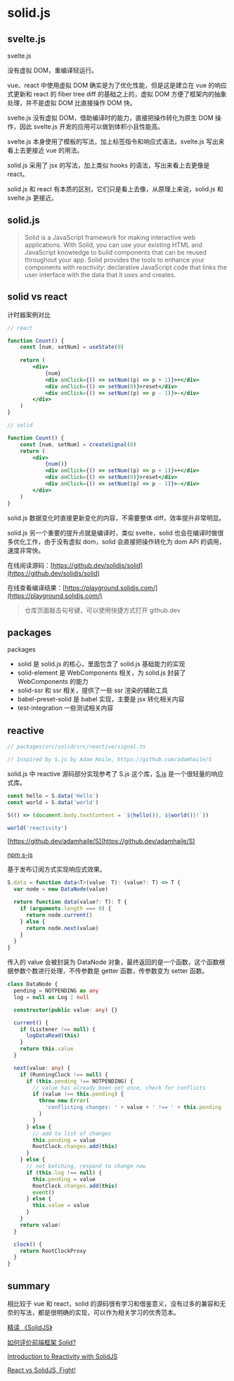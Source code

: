 # solid.js

## svelte.js

svelte.js

没有虚拟 DOM，重编译轻运行。

vue、react 中使用虚拟 DOM 确实是为了优化性能，但是这是建立在 vue 的响应式更新和 react 的 fiber tree diff 的基础之上的，虚拟 DOM 方便了框架内的抽象处理，并不是虚拟 DOM 比直接操作 DOM 快。

svelte.js 没有虚拟 DOM，借助编译时的能力，直接把操作转化为原生 DOM 操作，因此 svelte.js 开发的应用可以做到体积小且性能高。

svelte.js 本身使用了模板的写法，加上标签指令和响应式语法，svelte.js 写出来看上去更接近 vue 的用法。


solid.js 采用了 jsx 的写法，加上类似 hooks 的语法，写出来看上去更像是 react。

solid.js 和 react 有本质的区别，它们只是看上去像，从原理上来说，solid.js 和 svelte.js 更接近。

## solid.js

> Solid is a JavaScript framework for making interactive web applications. With Solid, you can use your existing HTML and JavaScript knowledge to build components that can be reused throughout your app. Solid provides the tools to enhance your components with *reactivity*: declarative JavaScript code that links the user interface with the data that it uses and creates.

## solid vs react

计时器案例对比

```jsx
// react

function Count() {
	const [num, setNum] = useState(0)
  
	return (
		<div>
			{num}
			<div onClick={() => setNum((p) => p + 1)}>+</div>
			<div onClick={() => setNum(0)}>reset</div>
			<div onClick={() => setNum((p) => p - 1)}>-</div>
		</div>
	)
}
```

```jsx
// solid

function Count() {
	const [num, setNum] = createSignal(0)
	return (
		<div>
			{num()}
			<div onClick={() => setNum((p) => p + 1)}>+</div>
			<div onClick={() => setNum(0)}>reset</div>
			<div onClick={() => setNum((p) => p - 1)}>-</div>
		</div>
	)
}
```



solid.js 数据变化时直接更新变化的内容，不需要整体 diff，效率提升非常明显。

solid.js 另一个重要的提升点就是编译时，类似 svelte，solid 也会在编译时做很多优化工作，由于没有虚拟 dom，solid 会直接把操作转化为 dom API 的调用，速度非常快。


在线阅读源码：[https://github.dev/solidjs/solid](https://github.dev/solidjs/solid)

在线查看编译结果：[https://playground.solidjs.com/](https://playground.solidjs.com/)

> 仓库页面敲击句号键，可以使用快捷方式打开 github.dev

## packages

packages

* solid 是 solid.js 的核心，里面包含了 solid.js 基础能力的实现
* solid-element 是 WebComponents 相关，为 solid.js 封装了 WebComponents 的能力
* solid-ssr 和 ssr 相关，提供了一些 ssr 渲染的辅助工具
* babel-preset-solid 是 babel 实现，主要是 jsx 转化相关内容
* test-integration 一些测试相关内容

## reactive


```js
// packages/src/solid/src/reactive/signal.ts

// Inspired by S.js by Adam Haile, https://github.com/adamhaile/S
```

solid.js 中 reactive 源码部分实现参考了 S.js 这个库，[S.js](https://github.com/adamhaile/S) 是一个很轻量的响应式库。

```js
const hello = S.data('Hello')
const world = S.data('world')

S(() => (document.body.textContent = `${hello()}, ${world()}!`))

world('reactivity')
```

[https://github.dev/adamhaile/S](https://github.dev/adamhaile/S)

[npm s-js](https://www.npmjs.com/package/s-js)

基于发布订阅方式实现响应式效果。



```typescript
S.data = function data<T>(value: T): (value?: T) => T {
  var node = new DataNode(value)

  return function data(value?: T): T {
    if (arguments.length === 0) {
      return node.current()
    } else {
      return node.next(value)
    }
  }
}
```

传入的 value 会被封装为 DataNode 对象，最终返回的是一个函数，这个函数根据参数个数进行处理，不传参数是 getter 函数，传参数变为 setter 函数。

```typescript
class DataNode {
  pending = NOTPENDING as any
  log = null as Log | null

  constructor(public value: any) {}

  current() {
    if (Listener !== null) {
      logDataRead(this)
    }
    return this.value
  }

  next(value: any) {
    if (RunningClock !== null) {
      if (this.pending !== NOTPENDING) {
        // value has already been set once, check for conflicts
        if (value !== this.pending) {
          throw new Error(
            'conflicting changes: ' + value + ' !== ' + this.pending
          )
        }
      } else {
        // add to list of changes
        this.pending = value
        RootClock.changes.add(this)
      }
    } else {
      // not batching, respond to change now
      if (this.log !== null) {
        this.pending = value
        RootClock.changes.add(this)
        event()
      } else {
        this.value = value
      }
    }
    return value!
  }

  clock() {
    return RootClockProxy
  }
}
```





## summary

相比较于 vue 和 react，solid 的源码很有学习和借鉴意义，没有过多的兼容和无奈的写法，都是很明确的实现，可以作为相关学习的优秀范本。

[精读 《SolidJS》](https://github.com/ascoders/weekly/blob/master/%E5%89%8D%E6%B2%BF%E6%8A%80%E6%9C%AF/255.%E7%B2%BE%E8%AF%BB%E3%80%8ASolidJS%E3%80%8B.md)

[如何评价前端框架 Solid?](https://www.zhihu.com/question/460278146)

[Introduction to Reactivity with SolidJS](https://www.youtube.com/watch?v=J70HXl1KhWE)

[React vs SolidJS, Fight!](https://www.youtube.com/watch?v=OqcHoLWyyIw)
